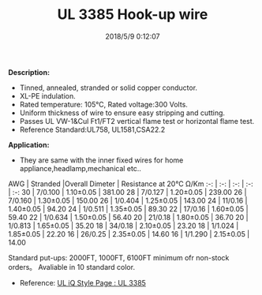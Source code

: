 ﻿---
layout: post 
title: UL 3385 Hook-up wire
tags: XLPE FN10
categories: wire-cable
overview: UL Mimi Low smoke Hook-up wire UL3385
series: FN10
part_number: 10-3385-0
thumb_img: 
image: static/202105/31-20210603.jpg
date: 2018/5/9 0:12:07
---



__Description:__

* Tinned, annealed, stranded or solid copper conductor.
* XL-PE indulation.
* Rated temperature: 105℃, Rated voltage:300 Volts.
* Uniform thickness of wire to ensure easy stripping and cutting.
* Passes UL VW-1&amp;Cul Ft1/FT2 vertical flame test or horizontal flame test.
* Reference Standard:UL758, UL1581,CSA22.2 

__Application:__

* They are same with the inner fixed wires for home appliance,headlamp,mechanical etc.. 

AWG | Stranded |Overall Dimeter | Resistance at 20℃ Ω/Km
:-: | :-: |  :-: |  :-: |  :-: 
30 | 7/0.100 | 1.10±0.05 | 381.00
28 | 7/0.127 | 1.20±0.05 | 239.00
26 | 7/0.160 | 1.30±0.05 | 150.00
26 | 1/0.404 | 1.25±0.05 | 143.00
24 | 11/0.16 | 1.40±0.05 | 94.20
24 | 1/0.511 | 1.35±0.05 | 89.30
22 | 17/0.16 | 1.60±0.05 | 59.40
22 | 1/0.634 | 1.50±0.05 | 56.40
20 | 21/0.18 | 1.80±0.05 | 36.70
20 | 1/0.813 | 1.65±0.05 | 35.20
18 | 34/0.18 | 2.10±0.05 | 23.20
18 | 1/1.024 | 1.85±0.05 | 22.20
16 | 26/0.25 | 2.35±0.05 | 14.60
16 | 1/1.290 | 2.15±0.05 | 14.00


Standard put-ups: 2000FT, 1000FT, 6100FT minimum ofr non-stock orders。
Avaliable in 10 standard color. 

* Reference: [UL iQ Style Page : UL 3385 ](http://iq.ul.com/awm/stylepage.aspx?Style=3385)
